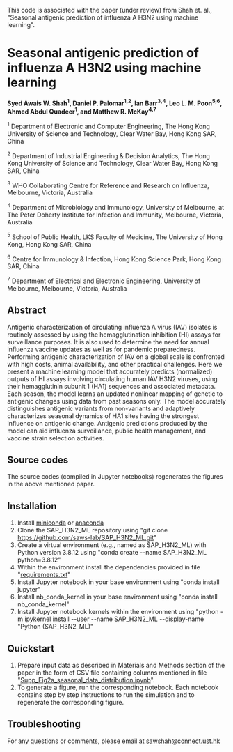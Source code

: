 This code is associated with the paper (under review) from Shah et. al., "Seasonal antigenic prediction of influenza A H3N2 using machine learning".

# Seasonal antigenic prediction of influenza A H3N2 using machine learning

**Syed Awais W. Shah<sup>1</sup>, Daniel P. Palomar<sup>1,2</sup>, Ian Barr<sup>3,4</sup>, Leo L. M. Poon<sup>5,6</sup>, Ahmed Abdul Quadeer<sup>1</sup>, and Matthew R. McKay<sup>4,7</sup>**

<sup>1</sup> Department of Electronic and Computer Engineering, The Hong Kong University of Science and Technology, Clear Water Bay, Hong Kong SAR, China

<sup>2</sup> Department of Industrial Engineering & Decision Analytics, The Hong Kong University of Science and Technology, Clear Water Bay, Hong Kong SAR, China

<sup>3</sup> WHO Collaborating Centre for Reference and Research on Influenza, Melbourne, Victoria, Australia

<sup>4</sup> Department of Microbiology and Immunology, University of Melbourne, at The Peter Doherty Institute for Infection and Immunity, Melbourne, Victoria, Australia

<sup>5</sup> School of Public Health, LKS Faculty of Medicine, The University of Hong Kong, Hong Kong SAR, China

<sup>6</sup> Centre for Immunology & Infection, Hong Kong Science Park, Hong Kong SAR, China

<sup>7</sup> Department of Electrical and Electronic Engineering, University of Melbourne, Melbourne, Victoria, Australia


## Abstract
Antigenic characterization of circulating influenza A virus (IAV) isolates is routinely assessed by using the hemagglutination inhibition (HI) assays for surveillance purposes. It is also used to determine the need for annual influenza vaccine updates as well as for pandemic preparedness. Performing antigenic characterization of IAV on a global scale is confronted with high costs, animal availability, and other practical challenges. Here we present a machine learning model that accurately predicts (normalized) outputs of HI assays involving circulating human IAV H3N2 viruses, using their hemagglutinin subunit 1 (HA1) sequences and associated metadata. Each season, the model learns an updated nonlinear mapping of genetic to antigenic changes using data from past seasons only. The model accurately distinguishes antigenic variants from non-variants and adaptively characterizes seasonal dynamics of HA1 sites having the strongest influence on antigenic change. Antigenic predictions produced by the model can aid influenza surveillance, public health management, and vaccine strain selection activities.

## Source codes
The source codes (compiled in Jupyter notebooks) regenerates the figures in the above mentioned paper.

## Installation
1. Install [miniconda](https://conda.io/miniconda.html) or [anaconda](https://www.anaconda.com/)
2. Clone the SAP_H3N2_ML repository using "git clone https://github.com/saws-lab/SAP_H3N2_ML.git"
3. Create a virtual environment (e.g., named as SAP_H3N2_ML) with Python version 3.8.12 using "conda create --name SAP_H3N2_ML python=3.8.12"
4. Within the environment install the dependencies provided in file "[requirements.txt](https://github.com/saws-lab/SAP_H3N2_ML/blob/main/requirements.txt)"
5. Install Jupyter notebook in your base environment using "conda install jupyter"
6. Install nb_conda_kernel in your base environment using "conda install nb_conda_kernel"
7. Install Jupyter notebook kernels within the environment using "python -m ipykernel install --user --name SAP_H3N2_ML --display-name "Python (SAP_H3N2_ML)"

## Quickstart
1. Prepare input data as described in Materials and Methods section of the paper in the form of CSV file containing columns mentioned in file "[Supp_Fig2a_seasonal_data_distribution.ipynb](https://github.com/saws-lab/SAP_H3N2_ML/blob/main/src/SuppFig2a_seasonal_data_distribution.ipynb)".
2. To generate a figure, run the corresponding notebook. Each notebook contains step by step instructions to run the simulation and to regenerate the corresponding figure.

## Troubleshooting
For any questions or comments, please email at [sawshah@connect.ust.hk](mailto:sawshah@connect.ust.hk)
